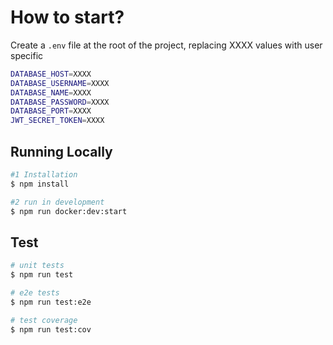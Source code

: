 # How to start?

Create a `.env` file at the root of the project, replacing XXXX values with user specific


```bash
DATABASE_HOST=XXXX
DATABASE_USERNAME=XXXX
DATABASE_NAME=XXXX
DATABASE_PASSWORD=XXXX
DATABASE_PORT=XXXX
JWT_SECRET_TOKEN=XXXX
```

## Running Locally

```bash
#1 Installation
$ npm install

#2 run in development
$ npm run docker:dev:start
```

## Test

```bash
# unit tests
$ npm run test

# e2e tests
$ npm run test:e2e

# test coverage
$ npm run test:cov
```